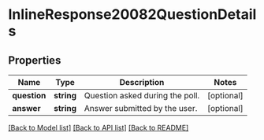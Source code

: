 # InlineResponse20082QuestionDetails

## Properties
Name | Type | Description | Notes
------------ | ------------- | ------------- | -------------
**question** | **string** | Question asked during the poll. | [optional] 
**answer** | **string** | Answer submitted by the user. | [optional] 

[[Back to Model list]](../README.md#documentation-for-models) [[Back to API list]](../README.md#documentation-for-api-endpoints) [[Back to README]](../README.md)


